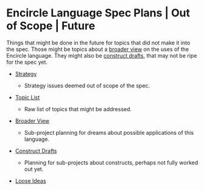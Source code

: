 Encircle Language Spec Plans | Out of Scope | Future
====================================================

Things that might be done in the future for topics that did not make it into the spec. Those might be topics about a [broader view](https://github.com/jjvanzon/Encircle-Language-Spec/tree/master/broader-view) on the uses of the Encircle language. They might also be [construct drafts](https://github.com/jjvanzon/Encircle-Language-Spec/tree/master/constructs-drafts), that may not be ripe for the spec yet.

- [Strategy](strategy-out-of-scope.md)
    
    - Strategy issues deemed out of scope of the spec.

- [Topic List](topic-list-out-of-scope.md)

    - Raw list of topics that might be addressed.

- [Broader View](broader-view)

    - Sub-project planning for dreams about possible applications of this language.

- [Construct Drafts](construct-drafts)

    - Planning for sub-projects about constructs, perhaps not fully worked out yet.

- [Loose Ideas](loose-ideas-out-of-scope.md)